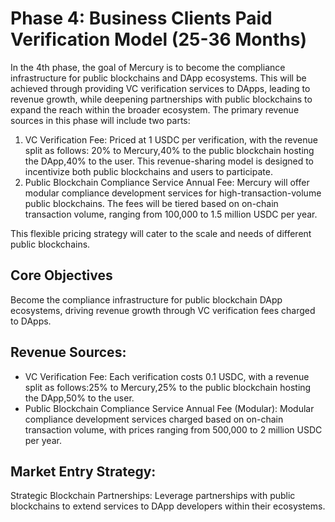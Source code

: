 # Phase 4: Business Clients Paid Verification Model (25-36 Months)

In the 4th phase, the goal of Mercury is to become the compliance infrastructure for public blockchains and DApp ecosystems. This will be achieved through providing VC verification services to DApps, leading to revenue growth, while deepening partnerships with public blockchains to expand the reach within the broader ecosystem. The primary revenue sources in this phase will include two parts:

1. VC Verification Fee: Priced at 1 USDC per verification, with the revenue split as follows: 20% to Mercury,40% to the public blockchain hosting the DApp,40% to the user. This revenue-sharing model is designed to incentivize both public blockchains and users to participate.
2. Public Blockchain Compliance Service Annual Fee: Mercury will offer modular compliance development services for high-transaction-volume public blockchains. The fees will be tiered based on on-chain transaction volume, ranging from 100,000 to 1.5 million USDC per year.

This flexible pricing strategy will cater to the scale and needs of different public blockchains.

## Core Objectives

Become the compliance infrastructure for public blockchain DApp ecosystems, driving revenue growth through VC verification fees charged to DApps.

## Revenue Sources:

* VC Verification Fee: Each verification costs 0.1 USDC, with a revenue split as follows:25% to Mercury,25% to the public blockchain hosting the DApp,50% to the user.
* Public Blockchain Compliance Service Annual Fee (Modular): Modular compliance development services charged based on on-chain transaction volume, with prices ranging from 500,000 to 2 million USDC per year.

## Market Entry Strategy:

Strategic Blockchain Partnerships: Leverage partnerships with public blockchains to extend services to DApp developers within their ecosystems.
